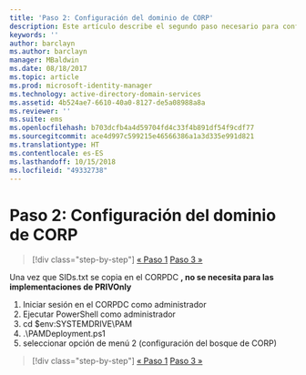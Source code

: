 ```yaml
---
title: 'Paso 2: Configuración del dominio de CORP'
description: Este artículo describe el segundo paso necesario para configurar el dominio corp que implica ejecutar un script después de copiar sids.txt se en CORPDC
keywords: ''
author: barclayn
ms.author: barclayn
manager: MBaldwin
ms.date: 08/18/2017
ms.topic: article
ms.prod: microsoft-identity-manager
ms.technology: active-directory-domain-services
ms.assetid: 4b524ae7-6610-40a0-8127-de5a08988a8a
ms.reviewer: ''
ms.suite: ems
ms.openlocfilehash: b703dcfb4a4d59704fd4c33f4b891df54f9cdf77
ms.sourcegitcommit: ace4d997c599215e46566386a1a3d335e991d821
ms.translationtype: HT
ms.contentlocale: es-ES
ms.lasthandoff: 10/15/2018
ms.locfileid: "49332738"
---
```

# <a name="step-2-configuring-the-corp-domain"></a>Paso 2: Configuración del dominio de CORP

> [!div class="step-by-step"]
> [« Paso 1](sp1-step1-configuring-priv-domain.md)
> [Paso 3 »](sp1-step3-installing-configuring-sql.md)

Una vez que SIDs.txt se copia en el CORPDC **, no se necesita para las implementaciones de PRIVOnly**

1. Iniciar sesión en el CORPDC como administrador
2. Ejecutar PowerShell como administrador
3. cd $env:SYSTEMDRIVE\PAM
4. .\PAMDeployment.ps1
5. seleccionar opción de menú 2 (configuración del bosque de CORP)

> [!div class="step-by-step"]
> [« Paso 1](sp1-step1-configuring-priv-domain.md)
> [Paso 3 »](sp1-step3-installing-configuring-sql.md)
